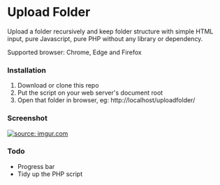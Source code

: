 # Upload Folder

Upload a folder recursively and keep folder structure with simple HTML input, pure Javascript, pure PHP without any library or dependency. 

Supported browser: Chrome, Edge and Firefox

### Installation

1. Download or clone this repo
2. Put the script on your web server's document root
3. Open that folder in browser, eg: http://localhost/uploadfolder/

### Screenshot

<a href="https://imgur.com/bCUHbvv"><img src="https://i.imgur.com/bCUHbvv.png" title="source: imgur.com" /></a>

### Todo

* Progress bar
* Tidy up the PHP script
